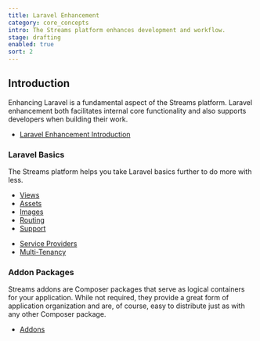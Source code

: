 ```yaml
---
title: Laravel Enhancement
category: core_concepts
intro: The Streams platform enhances development and workflow.
stage: drafting
enabled: true
sort: 2
---
```


## Introduction

Enhancing Laravel is a fundamental aspect of the Streams platform. Laravel enhancement both facilitates internal core functionality and also supports developers when building their work.

- [Laravel Enhancement Introduction](core/introduction#laravel-enhancement)

### Laravel Basics

The Streams platform helps you take Laravel basics further to do more with less. 

- [Views](core/views)
- [Assets](core/assets)
- [Images](core/images)
- [Routing](core/routing)
- [Support](core/support)
<!-- - Policies -->
<!-- - Events -->
- [Service Providers](core/providers)
- [Multi-Tenancy](core/applications)

### Addon Packages

Streams addons are Composer packages that serve as logical containers for your application. While not required, they provide a great form of application organization and are, of course, easy to distribute just as with any other Composer package.

- [Addons](core/addons)
